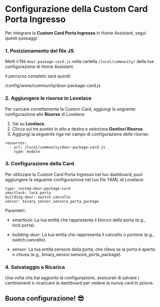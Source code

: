 # Configurazione della Custom Card Porta Ingresso

Per integrare la **Custom Card Porta Ingresso** in Home Assistant, segui questi passaggi:

### 1. Posizionamento del file JS

Metti il file `door-package-card.js` nella cartella `/local/community/` della tua configurazione di Home Assistant.

Il percorso completo sarà quindi:

/config/www/community/door-package-card.js



### 2. Aggiungere le risorse in Lovelace

Per caricare correttamente la Custom Card, aggiungi la seguente configurazione alle **Risorse** di Lovelace:

1. Vai su **Lovelace**.
2. Clicca sui tre puntini in alto a destra e seleziona **Gestisci Risorse**.
3. Aggiungi la seguente riga nel campo di configurazione delle risorse:

```
resources:
  - url: /local/community/door-package-card.js
    type: module
```
### 3. Configurazione della Card
Per utilizzare la Custom Card Porta Ingresso nel tuo dashboard, puoi aggiungere la seguente configurazione nel tuo file YAML di Lovelace:
```
type: custom:door-package-card
smartlock: lock.porta
building-door: switch.cancello
sensor: binary_sensor.sensore_porta_package
```

Parametri:
- smartlock: La tua entità che rappresenta il blocco della porta (e.g., lock.porta).

- building-door: La tua entità che rappresenta il cancello o portone (e.g., switch.cancello).

- sensor: La tua entità sensore della porta, che rileva se la porta è aperta o chiusa (e.g., binary_sensor.sensore_porta_package).

### 4. Salvataggio e Ricarica
Una volta che hai aggiunto la configurazione, assicurati di salvare i cambiamenti e ricaricare la dashboard per vedere la nuova card in azione.

## Buona configurazione! 😎
